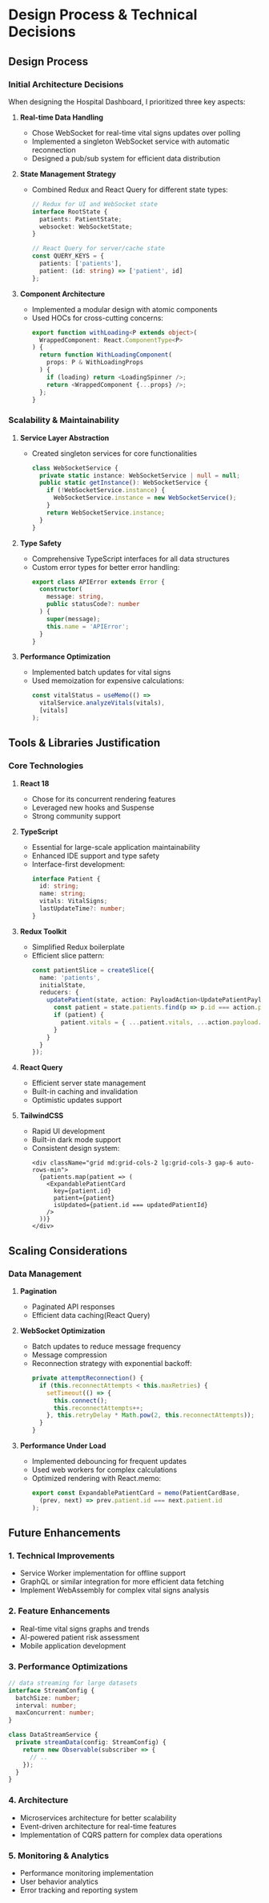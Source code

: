 # Design Process & Technical Decisions

## Design Process

### Initial Architecture Decisions

When designing the Hospital Dashboard, I prioritized three key aspects:

1. **Real-time Data Handling**
   - Chose WebSocket for real-time vital signs updates over polling
   - Implemented a singleton WebSocket service with automatic reconnection
   - Designed a pub/sub system for efficient data distribution

2. **State Management Strategy**
   - Combined Redux and React Query for different state types:
     ```typescript
     // Redux for UI and WebSocket state
     interface RootState {
       patients: PatientState;
       websocket: WebSocketState;
     }

     // React Query for server/cache state
     const QUERY_KEYS = {
       patients: ['patients'],
       patient: (id: string) => ['patient', id]
     };
     ```

3. **Component Architecture**
   - Implemented a modular design with atomic components
   - Used HOCs for cross-cutting concerns:
     ```typescript
     export function withLoading<P extends object>(
       WrappedComponent: React.ComponentType<P>
     ) {
       return function WithLoadingComponent(
         props: P & WithLoadingProps
       ) {
         if (loading) return <LoadingSpinner />;
         return <WrappedComponent {...props} />;
       };
     }
     ```

### Scalability & Maintainability

1. **Service Layer Abstraction**
   - Created singleton services for core functionalities
     ```typescript
     class WebSocketService {
       private static instance: WebSocketService | null = null;
       public static getInstance(): WebSocketService {
         if (!WebSocketService.instance) {
           WebSocketService.instance = new WebSocketService();
         }
         return WebSocketService.instance;
       }
     }
     ```

2. **Type Safety**
   - Comprehensive TypeScript interfaces for all data structures
   - Custom error types for better error handling:
     ```typescript
     export class APIError extends Error {
       constructor(
         message: string,
         public statusCode?: number
       ) {
         super(message);
         this.name = 'APIError';
       }
     }
     ```

3. **Performance Optimization**
   - Implemented batch updates for vital signs
   - Used memoization for expensive calculations:
     ```typescript
     const vitalStatus = useMemo(() =>
       vitalService.analyzeVitals(vitals),
       [vitals]
     );
     ```

## Tools & Libraries Justification

### Core Technologies

1. **React 18**
   - Chose for its concurrent rendering features
   - Leveraged new hooks and Suspense
   - Strong community support

2. **TypeScript**
   - Essential for large-scale application maintainability
   - Enhanced IDE support and type safety
   - Interface-first development:
     ```typescript
     interface Patient {
       id: string;
       name: string;
       vitals: VitalSigns;
       lastUpdateTime?: number;
     }
     ```

3. **Redux Toolkit**
   - Simplified Redux boilerplate
   - Efficient slice pattern:
     ```typescript
     const patientSlice = createSlice({
       name: 'patients',
       initialState,
       reducers: {
         updatePatient(state, action: PayloadAction<UpdatePatientPayload>) {
           const patient = state.patients.find(p => p.id === action.payload.patientId);
           if (patient) {
             patient.vitals = { ...patient.vitals, ...action.payload.vitals };
           }
         }
       }
     });
     ```

4. **React Query**
   - Efficient server state management
   - Built-in caching and invalidation
   - Optimistic updates support

5. **TailwindCSS**
   - Rapid UI development
   - Built-in dark mode support
   - Consistent design system:
     ```tsx
     <div className="grid md:grid-cols-2 lg:grid-cols-3 gap-6 auto-rows-min">
       {patients.map(patient => (
         <ExpandablePatientCard
           key={patient.id}
           patient={patient}
           isUpdated={patient.id === updatedPatientId}
         />
       ))}
     </div>
     ```

## Scaling Considerations

### Data Management
1. **Pagination**
   - Paginated API responses
   - Efficient data caching(React Query)

2. **WebSocket Optimization**
   - Batch updates to reduce message frequency
   - Message compression
   - Reconnection strategy with exponential backoff:
     ```typescript
     private attemptReconnection() {
       if (this.reconnectAttempts < this.maxRetries) {
         setTimeout(() => {
           this.connect();
           this.reconnectAttempts++;
         }, this.retryDelay * Math.pow(2, this.reconnectAttempts));
       }
     }
     ```

3. **Performance Under Load**
   - Implemented debouncing for frequent updates
   - Used web workers for complex calculations
   - Optimized rendering with React.memo:
     ```typescript
     export const ExpandablePatientCard = memo(PatientCardBase,
       (prev, next) => prev.patient.id === next.patient.id
     );
     ```

## Future Enhancements

### 1. Technical Improvements
- Service Worker implementation for offline support
- GraphQL or similar integration for more efficient data fetching
- Implement WebAssembly for complex vital signs analysis

### 2. Feature Enhancements
- Real-time vital signs graphs and trends
- AI-powered patient risk assessment
- Mobile application development

### 3. Performance Optimizations
```typescript
// data streaming for large datasets
interface StreamConfig {
  batchSize: number;
  interval: number;
  maxConcurrent: number;
}

class DataStreamService {
  private streamData(config: StreamConfig) {
    return new Observable(subscriber => {
      // ..
    });
  }
}
```

### 4. Architecture 
- Microservices architecture for better scalability
- Event-driven architecture for real-time features
- Implementation of CQRS pattern for complex data operations

### 5. Monitoring & Analytics
- Performance monitoring implementation
- User behavior analytics
- Error tracking and reporting system
